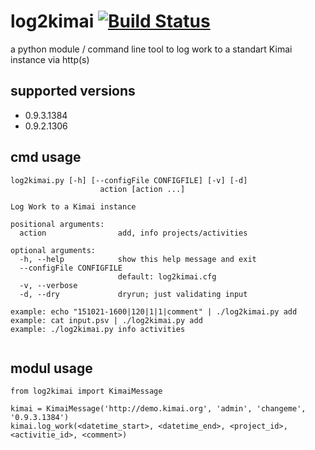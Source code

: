 log2kimai [![Build Status](https://travis-ci.org/rickmer/log2kimai.svg)](https://travis-ci.org/rickmer/log2kimai)
=========

a python module  / command line tool to log work to a standart Kimai instance via http(s)


supported versions
------------------
+ 0.9.3.1384
+ 0.9.2.1306

cmd usage
---------
```
log2kimai.py [-h] [--configFile CONFIGFILE] [-v] [-d]
                    action [action ...]

Log Work to a Kimai instance

positional arguments:
  action                add, info projects/activities

optional arguments:
  -h, --help            show this help message and exit
  --configFile CONFIGFILE
                        default: log2kimai.cfg
  -v, --verbose
  -d, --dry             dryrun; just validating input
  
example: echo "151021-1600|120|1|1|comment" | ./log2kimai.py add
example: cat input.psv | ./log2kimai.py add
example: ./log2kimai.py info activities
  
```

modul usage
-----------

```
from log2kimai import KimaiMessage

kimai = KimaiMessage('http://demo.kimai.org', 'admin', 'changeme', '0.9.3.1384')
kimai.log_work(<datetime_start>, <datetime_end>, <project_id>, <activitie_id>, <comment>)

```
